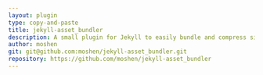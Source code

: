 ```yaml
---
layout: plugin
type: copy-and-paste
title: jekyll-asset_bundler
description: A small plugin for Jekyll to easily bundle and compress site assets
author: moshen
git: git@github.com:moshen/jekyll-asset_bundler.git
repository: https://github.com/moshen/jekyll-asset_bundler
---
```

